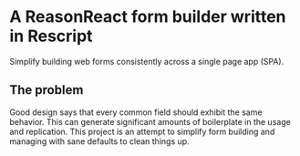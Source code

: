 # A ReasonReact form builder written in Rescript

Simplify building web forms consistently across a single page app (SPA).

## The problem

Good design says that every common field should exhibit the same behavior. This can generate significant
amounts of boilerplate in the usage and replication. This project is an attempt to simplify form building and
managing with sane defaults to clean things up.
